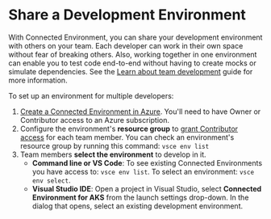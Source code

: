 # Share a Development Environment

With Connected Environment, you can share your development environment with others on your team. Each developer can work in their own space without fear of breaking others. Also, working together in one environment can enable you to test code end-to-end without having to create mocks or simulate dependencies. See the [Learn about team development](../get-started-nodejs-06.md) guide for more information.

To set up an environment for multiple developers:
1. [Create a Connected Environment in Azure](../get-started.md). You'll need to have Owner or Contributor access to an Azure subscription.
1. Configure the environment's **resource group** to [grant Contributor access](https://docs.microsoft.com/en-us/azure/active-directory/role-based-access-control-configure) for each team member. You can check an environment's resource group by running this command: `vsce env list`
1. Team members **select the environment** to develop in it.
     * **Command line or VS Code**: To see existing Connected Environments you have access to: `vsce env list`. To select an environment: `vsce env select`.
     * **Visual Studio IDE**: Open a project in Visual Studio, select **Connected Environment for AKS** from the launch settings drop-down. In the dialog that opens, select an existing development environment.
